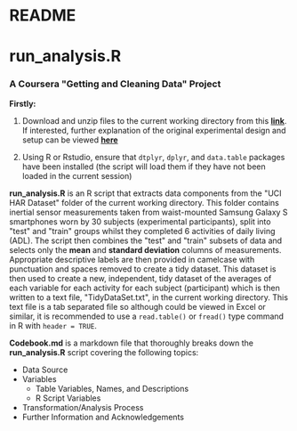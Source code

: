 # README
# run_analysis.R 
### A Coursera "Getting and Cleaning Data" Project
**Firstly:**

1. Download and unzip files to the current working directory from this [**link**](https://d396qusza40orc.cloudfront.net/getdata%2Fprojectfiles%2FUCI%20HAR%20Dataset.zip). If interested, further explanation of the original experimental design and setup can be viewed [**here**](http://archive.ics.uci.edu/ml/datasets/Human+Activity+Recognition+Using+Smartphones)

2. Using R or Rstudio, ensure that `dtplyr`, `dplyr`, and `data.table` packages have been installed (the script will load them if they have not been loaded in the current session)

**run_analysis.R** is an R script that extracts data components from the "UCI HAR Dataset" folder of the current working directory. This folder contains inertial sensor measurements taken from waist-mounted Samsung Galaxy S smartphones worn by 30 subjects (experimental participants), split into "test" and "train" groups whilst they completed 6 activities of daily living (ADL). The script then combines the "test" and "train" subsets of data and selects only the **mean** and **standard deviation** columns of measurements. Appropriate descriptive labels are then provided in camelcase with punctuation and spaces removed to create a tidy dataset. This dataset is then used to create a new, independent, tidy dataset of the averages of each variable for each activity for each subject (participant) which is then written to a text file, "TidyDataSet.txt", in the current working directory. This text file is a tab separated file so although could be viewed in Excel or similar, it is recommended to use a `read.table()` or `fread()` type command in R with `header = TRUE`. 

**Codebook.md** is a markdown file that thoroughly breaks down the **run_analysis.R** script covering the following topics:

  * Data Source
  * Variables
      - Table Variables, Names, and Descriptions
      - R Script Variables
  * Transformation/Analysis Process
  * Further Information and Acknowledgements